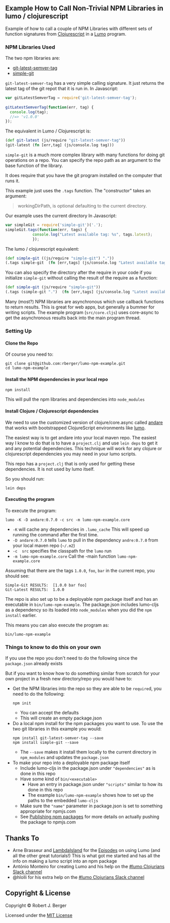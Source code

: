## Example How to Call Non-Trivial NPM Libraries in  lumo / clojurescript

Example of how to call a couple of NPM Libraries with different sets of function
signatures from [Clojurescript](https://clojurescript.org/) in
a [Lumo](https://github.com/anmonteiro/lumo) program.

### NPM Libraries Used

The two npm libraries are:

* [git-latest-semver-tag](https://www.npmjs.com/package/git-latest-semver-tag)
* [simple-git](https://www.npmjs.com/package/simple-git)

`git-latest-semver-tag` has a very simple calling signature. It just returns the
latest tag of the git repot that it is run in. In Javascript:

```javascript
var gitLatestSemverTag = require('git-latest-semver-tag');
 
gitLatestSemverTag(function(err, tag) {
  console.log(tag);
  //=> 'v1.0.0' 
});
```

The equivalent in Lumo / Clojurescript is:

```clojure
(def git-latest (js/require "git-latest-semver-tag"))
(git-latest (fn [err,tag] (js/console.log tag)))
```

`simple-git` is a much more complex library with many functions for doing git
operations on a repo. You can specify the repo path as an argument to the base
function of the library. 

It does require that you have the git program installed on the computer that
runs it.

This example just uses the `.tags` function. The "constructor" takes an argument:
>  workingDirPath, is optional defaulting to the current directory.

Our example uses the current directory
In Javascript:

```javascript
var simpleGit = require('simple-git')('.');
simpleGit.tags(function(err, tags) {
            console.log("Latest available tag: %s", tags.latest);
            });
```

The lumo / clojurescript equivalent:

```clojure
(def simple-git ((js/require "simple-git") ".")) 
(.tags simple-git  (fn [err,tags] (js/console.log "Latest available tag: " tags.latest)))
```

You can also specify the directory after the require in your code if you
initialize `simple-git` without calling the result of the require as a function:

```clojure
(def simple-git (js/require "simple-git"))
(.tags (simple-git ".")  (fn [err,tags] (js/console.log "Latest available tag: " tags.latest)))
```

Many (most?) NPM libraries are asynchronous which use callback functions to
return results. This is great for web apps, but generally a bummer for writing
scripts. The example program (`src/core.cljs`) uses core-async to get the
asynchronous results back into the main program thread.

### Setting Up

#### Clone the Repo 
Of course you need to:

```shell
git clone git@github.com:rberger/lumo-npm-example.git
cd lumo-npm-example
```

#### Install the NPM dependencies in your local repo

```shell
npm install
```

This will pull the npm libraries and dependencies into `node_modules`

#### Install Clojure / Clojurescript dependencies

We need to use the customized version of clojure/core.async called
[andare](https://github.com/mfikes/andare) that works with bootstrapped
ClojureScript environments like [lumo](https://github.com/anmonteiro/lumo).

The easiest way is to get andare into your local maven repo. The easiest way I
know to do that is to have a `project.clj` and use `lein deps` to get it and any
potential dependencies. This technique will work for any clojure or
clojurescript dependencies you may need in your lumo scripts.

This repo has a `project.clj` that is only used for getting these dependencies.
It is not used by lumo itself.

So you should run:

```shell
lein deps
```

#### Executing the program

To execute the program:

```shell
lumo -K -D andare:0.7.0 -c src -m lumo-npm-example.core
```

* `-K` will cache any dependencies in `.lumo_cache` This will speed up running
the command after the first time.
* `-D andare:0.7.0` tells `lumo` to pull in the dependency `andre:0.7.0` from
  your local maven repo (`~/.m2`)
* `-c  src` specifies the classpath for the `lumo` run
* `-m lumo-npm-example.core` Call the -main function `lumo-npm-example.core`

Assuming that there are the tags `1.0.0`, `foo`, `bar` in the current repo, you should see:

```
Simple-Git RESULTS:  [1.0.0 bar foo]
Git-Latest RESULTS:  1.0.0
```

The repo is also set up to be a deployable npm package itself and has an
executable in `bin/lumo-npm-example`. The package.json includes lumo-cljs as a
dependency so its loaded into `node_modules` when you did the `npm install`
earlier. 

This means you can also execute the program as:

```shell
bin/lumo-npm-example
```

### Things to know to do this on your own

If you use the repo you don't need to do the following since the `package.json`
already exists 

But if you want to know how to do something similar from scratch for your own
project in a fresh new directory/repo you would have to:

* Get the NPM libraries into the repo so they are able to be `require`d, you need to do the following:
  ```shell
  npm init
  ```
  * You can accept the defaults
  * This will create an empty package.json
* Do a local npm install for the npm packages you want to use. To use the two
  git libraries in this example you would:
  ```shell
  npm install git-latest-semver-tag --save
  npm install simple-git --save
  ```
  * The `--save` makes it install them locally to the current directory in
    `npm_modules` and updates the `package.json`
* To make your repo into a deployable npm package itself
  * Include lumo-cljs in the package.json under `"dependencies"` as is done in this repo
  * Have some kind of `bin/<executable>`
    * Have an entry in package.json under `"scripts"` similar to how its done in this repo
    * The example `bin/lumo-npm-example` shows how to set up the paths to the embedded `lumo-cljs`
  * Make sure the `"name"` parameter in package.json is set to something appropriate for npmjs.com
  * See
    [Publishing npm packages](https://docs.npmjs.com/getting-started/publishing-npm-packages) for
    more details on actually pushing the package to npmjs.com

## Thanks To
* Arne Brasseur and [LambdaIsland](https://lambdaisland.com) for
  the
  [Episodes](https://lambdaisland.com/episodes/building-cli-apps-with-lumo-part-1) on
  using Lumo (and all the other great tutorials!) This is what got me started
  and has all the info on making a lumo script into an npm package
* António Monteiro for creating Lumo and his help on the [#lumo Clojurians Slack channel](https://clojurians.slack.com/messages/C322LFP1A/)
* @hlolli for his extra help on the [#lumo Clojurians Slack channel](https://clojurians.slack.com/messages/C322LFP1A/)

## Copyright & License

Copyright  © Robert J. Berger

Licensed under the [MIT License](https://opensource.org/licenses/MIT)
